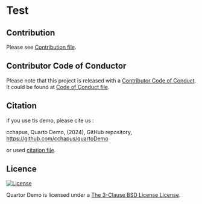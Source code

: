 # Test 

## Contribution

Please see [Contribution file](CONTRIBUTION.md).


## Contributor Code of Conductor

Please note that this project is released with a
[Contributor Code of Conduct](https://www.contributor-covenant.org/). It could be
found at [Code of Conduct file](code_of_conduct.md).


## Citation

if you use tis demo, please cite us :

cchapus, Quarto Demo, (2024), GitHub repository, https://github.com/cchapus/quartoDemo

or used [citation file](CITATION.ctf).

## Licence

[![License](https://img.shields.io/badge/License-BSD_3--Clause-blue.svg)](https://opensource.org/licenses/BSD-3-Clause)

Quartor Demo is licensed under a [The 3-Clause BSD License License](https://opensource.org/license/bsd-3-clause/).